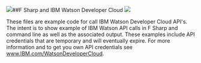 ##F Sharp and IBM Watson Developer Cloud
<img style="float: left" src="http://fsharp.org/img/logo/fsharp256.png">
<img style="float: center" src="http://www.ibm.com/solutions/images/C175270E70628U26/watson_300x300.jpg">

These files are example code for call IBM Watson Developer Cloud API's.  The intent is to show example of IBM Watson API calls in F Sharp and command line as well as the associated output. These examples include API credentials that are temporary and will eventually expire. For more information and to get you own API credentials see <a href="www.IBM.com/WatsonDeveloperCloud?cm_mmc=f%20sharp%20meetup" target="_blank">www.IBM.com/WatsonDeveloperCloud</a>.
